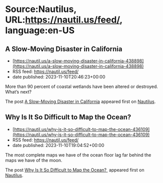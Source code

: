 # Source:Nautilus, URL:https://nautil.us/feed/, language:en-US

## A Slow-Moving Disaster in California
 - [https://nautil.us/a-slow-moving-disaster-in-california-438898](https://nautil.us/a-slow-moving-disaster-in-california-438898)
 - RSS feed: https://nautil.us/feed/
 - date published: 2023-11-10T20:46:23+00:00

<p>More than 90 percent of coastal wetlands have been altered or destroyed. What’s next?</p>
<p>The post <a href="https://nautil.us/a-slow-moving-disaster-in-california-438898/" rel="nofollow">A Slow-Moving Disaster in California</a> appeared first on <a href="https://nautil.us" rel="nofollow">Nautilus</a>.</p>

## Why Is It So Difficult to Map the Ocean?
 - [https://nautil.us/why-is-it-so-difficult-to-map-the-ocean-436109](https://nautil.us/why-is-it-so-difficult-to-map-the-ocean-436109)
 - RSS feed: https://nautil.us/feed/
 - date published: 2023-11-10T19:04:52+00:00

<p>The most complete maps we have of the ocean floor lag far behind the maps we have of the moon.</p>
<p>The post <a href="https://nautil.us/why-is-it-so-difficult-to-map-the-ocean-436109/" rel="nofollow">Why Is It So Difficult to Map the Ocean? </a> appeared first on <a href="https://nautil.us" rel="nofollow">Nautilus</a>.</p>

